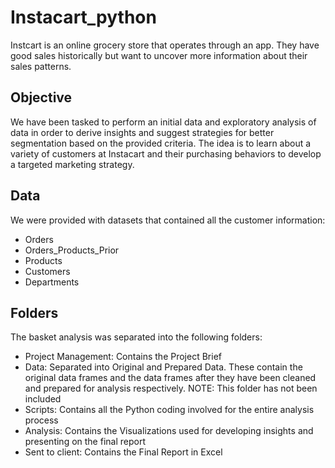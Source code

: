 # Instacart_python

Instcart is an online grocery store that operates through an app.  They have good sales historically but want to uncover more information about their sales patterns.

## Objective

We have been tasked to perform an initial data and exploratory analysis of data in order to derive insights and suggest strategies for better segmentation based on the provided criteria.  The idea is to learn about a variety of customers at Instacart and their purchasing behaviors to develop a targeted marketing strategy.

## Data

We were provided with datasets that contained all the customer information:

- Orders
- Orders_Products_Prior
- Products
- Customers
- Departments

## Folders

The basket analysis was separated into the following folders:

- Project Management: Contains the Project Brief
 - Data: Separated into Original and Prepared Data. These contain the original data frames and the data frames after they have been cleaned and prepared for 
   analysis respectively. NOTE: This folder has not been included
- Scripts: Contains all the Python coding involved for the entire analysis process
- Analysis: Contains the Visualizations used for developing insights and presenting on the final report
- Sent to client: Contains the Final Report in Excel

